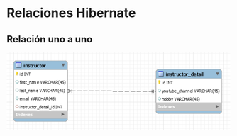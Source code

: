 # Relaciones Hibernate

## Relación uno a uno

![Entidad relación uno a uno](images/uno_a_uno.png)



